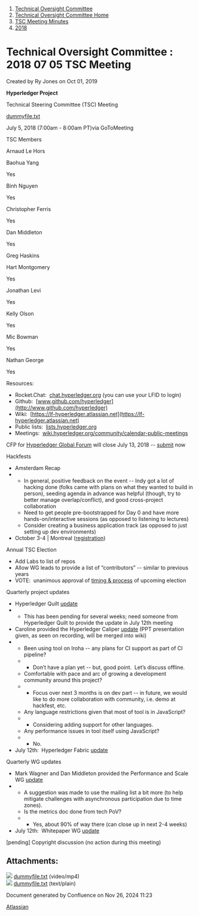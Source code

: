 1. [Technical Oversight Committee](index.html)
2. [Technical Oversight Committee Home](Technical-Oversight-Committee-Home_21430274.html)
3. [TSC Meeting Minutes](TSC-Meeting-Minutes_21448544.html)
4. [2018](2018_21448716.html)

# Technical Oversight Committee : 2018 07 05 TSC Meeting

Created by Ry Jones on Oct 01, 2019

**Hyperledger Project**

Technical Steering Committee (TSC) Meeting

[dummyfile.txt](#)

July 5, 2018 (7:00am - 8:00am PT)via GoToMeeting

TSC Members

Arnaud Le Hors

Baohua Yang

Yes

Binh Nguyen

Yes

Christopher Ferris

Yes

Dan Middleton

Yes

Greg Haskins

Hart Montgomery

Yes

Jonathan Levi

Yes

Kelly Olson

Yes

Mic Bowman

Yes

Nathan George

Yes

Resources:

- Rocket.Chat:  [chat.hyperledger.org](http://chat.hyperledger.org/) (you can use your LFID to login)
- Github:  [www.github.com/hyperledger](http://www.github.com/hyperledger)
- Wiki:  [https://lf-hyperledger.atlassian.net](https://lf-hyperledger.atlassian.net)
- Public lists:  [lists.hyperledger.org](http://lists.hyperledger.org/)
- Meetings:  [wiki.hyperledger.org/community/calendar-public-meetings](http://wiki.hyperledger.org/community/calendar-public-meetings)

CFP for [Hyperledger Global Forum](https://events.linuxfoundation.org/events/hyperledger-global-forum-2018/) will close July 13, 2018 -- [submit](https://events.linuxfoundation.org/events/hyperledger-global-forum-2018/program/cfp/) now

Hackfests

- Amsterdam Recap
- - In general, positive feedback on the event -- Indy got a lot of hacking done (folks came with plans on what they wanted to build in person), seeding agenda in advance was helpful (though, try to better manage overlap/conflict), and good cross-project collaboration
  - Need to get people pre-bootstrapped for Day 0 and have more hands-on/interactive sessions (as opposed to listening to lectures)
  - Consider creating a business application track (as opposed to just setting up dev environments)
- October 3-4 | Montreal ([registration](https://www.regonline.com/hyperledgerhackfestoctober2018copy))

Annual TSC Election

- Add Labs to list of repos
- Allow WG leads to provide a list of “contributors” -- similar to previous years
- VOTE:  unanimous approval of [timing &amp; process](https://docs.google.com/document/d/18YE2l4UZJry7LAcXCMnGQdQuCKuT5mfQS5IRetTeevI/edit) of upcoming election

Quarterly project updates

- Hyperledger Quilt [update](https://lf-hyperledger.atlassian.netgroups/tsc/project-updates/quilt-2018-jun)
- - This has been pending for several weeks; need someone from Hyperledger Quilt to provide the update in July 12th meeting
- Caroline provided the Hyperledger Caliper [update](https://lf-hyperledger.atlassian.netgroups/tsc/project-updates/caliper-2018-jun) (PPT presentation given, as seen on recording, will be merged into wiki)
- - Been using tool on Iroha -- any plans for CI support as part of CI pipeline?
  - - Don’t have a plan yet -- but, good point.  Let’s discuss offline.
  - Comfortable with pace and arc of growing a development community around this project?
  - - Focus over next 3 months is on dev part -- in future, we would like to do more collaboration with community, i.e. demo at hackfest, etc.
  - Any language restrictions given that most of tool is in JavaScript?
  - - Considering adding support for other languages.
  - Any performance issues in tool itself using JavaScript?
  - - No.
- July 12th:  Hyperledger Fabric [update](https://lf-hyperledger.atlassian.netgroups/tsc/project-updates/fabric-2018-jul)

Quarterly WG updates

- Mark Wagner and Dan Middleton provided the Performance and Scale WG [update](https://lf-hyperledger.atlassian.netgroups/tsc/wg-updates/pswg-2018-jun)
- - A suggestion was made to use the mailing list a bit more (to help mitigate challenges with asynchronous participation due to time zones).
  - Is the metrics doc done from tech PoV?
  - - Yes, about 90% of way there (can close up in next 2-4 weeks)
- July 12th:  Whitepaper WG [update](https://lf-hyperledger.atlassian.netgroups/tsc/wg-updates/whitepaper-wg-2018-jul)

\[pending] Copyright discussion (no action during this meeting)

## Attachments:

![](images/icons/bullet_blue.gif) [dummyfile.txt](attachments/21433768/21457606.txt) (video/mp4)  
![](images/icons/bullet_blue.gif) [dummyfile.txt](attachments/21433768/21448743.txt) (text/plain)

Document generated by Confluence on Nov 26, 2024 11:23

[Atlassian](http://www.atlassian.com/)
